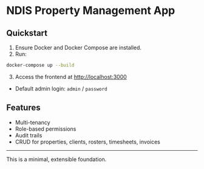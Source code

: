 # NDIS Property Management App

## Quickstart

1. Ensure Docker and Docker Compose are installed.
2. Run:

```bash
docker-compose up --build
```

3. Access the frontend at [http://localhost:3000](http://localhost:3000)

- Default admin login: `admin` / `password`

## Features
- Multi-tenancy
- Role-based permissions
- Audit trails
- CRUD for properties, clients, rosters, timesheets, invoices

---

This is a minimal, extensible foundation.
